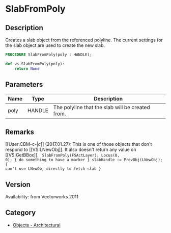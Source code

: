 # SlabFromPoly

## Description
Creates a slab object from the referenced polyline. The current settings for the slab object are used to create the new slab.

```pascal
PROCEDURE SlabFromPoly(poly : HANDLE);
```

```python
def vs.SlabFromPoly(poly):
    return None
```

## Parameters
|Name|Type|Description|
|---|---|---|
|poly|HANDLE|The polyline that the slab will be created from.|

## Remarks
[[User:CBM-c-|_c_]] (2017.01.27): This is one of those objects that don't respond to [[VS:LNewObj]]. It also doesn't return any value on [[VS:GetBBox]].
<code lang="pas">
SlabFromPoly(FSActLayer);
Locus(0, 0); { do something to have a marker }
slabHandle := PrevObj(LNewObj); { can't use LNewObj directly to fetch slab }
</code>

## Version
Availability: from Vectorworks 2011

## Category
* [Objects - Architectural](../Categories/Objects%20-%20Architectural.md)
